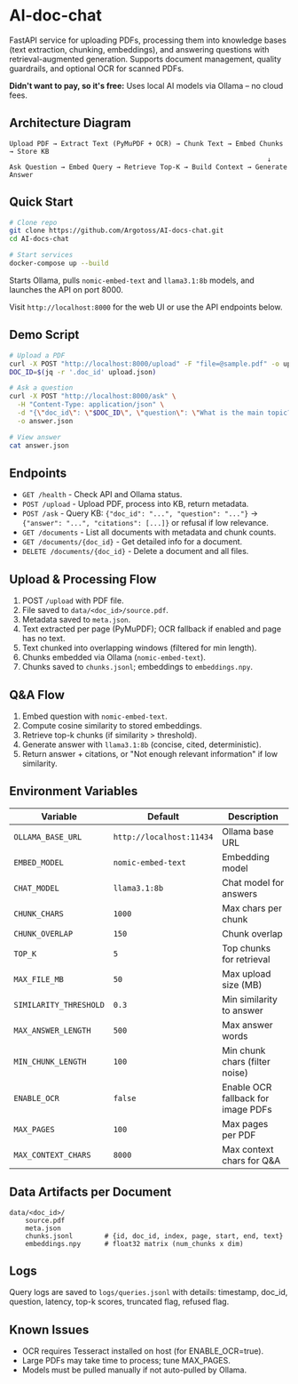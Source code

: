 # AI-doc-chat

FastAPI service for uploading PDFs, processing them into knowledge bases (text extraction, chunking, embeddings), and answering questions with retrieval-augmented generation. Supports document management, quality guardrails, and optional OCR for scanned PDFs.

**Didn't want to pay, so it's free:** Uses local AI models via Ollama – no cloud fees.

## Architecture Diagram

```
Upload PDF → Extract Text (PyMuPDF + OCR) → Chunk Text → Embed Chunks → Store KB
                                                                 ↓
Ask Question → Embed Query → Retrieve Top-K → Build Context → Generate Answer
```

## Quick Start
```bash
# Clone repo
git clone https://github.com/Argotoss/AI-docs-chat.git
cd AI-docs-chat

# Start services
docker-compose up --build
```

Starts Ollama, pulls `nomic-embed-text` and `llama3.1:8b` models, and launches the API on port 8000.

Visit `http://localhost:8000` for the web UI or use the API endpoints below.

## Demo Script
```bash
# Upload a PDF
curl -X POST "http://localhost:8000/upload" -F "file=@sample.pdf" -o upload.json
DOC_ID=$(jq -r '.doc_id' upload.json)

# Ask a question
curl -X POST "http://localhost:8000/ask" \
  -H "Content-Type: application/json" \
  -d "{\"doc_id\": \"$DOC_ID\", \"question\": \"What is the main topic?\"}" \
  -o answer.json

# View answer
cat answer.json
```

## Endpoints
- `GET /health` - Check API and Ollama status.
- `POST /upload` - Upload PDF, process into KB, return metadata.
- `POST /ask` - Query KB: `{"doc_id": "...", "question": "..."}` → `{"answer": "...", "citations": [...]}` or refusal if low relevance.
- `GET /documents` - List all documents with metadata and chunk counts.
- `GET /documents/{doc_id}` - Get detailed info for a document.
- `DELETE /documents/{doc_id}` - Delete a document and all files.

## Upload & Processing Flow
1. POST `/upload` with PDF file.
2. File saved to `data/<doc_id>/source.pdf`.
3. Metadata saved to `meta.json`.
4. Text extracted per page (PyMuPDF); OCR fallback if enabled and page has no text.
5. Text chunked into overlapping windows (filtered for min length).
6. Chunks embedded via Ollama (`nomic-embed-text`).
7. Chunks saved to `chunks.jsonl`; embeddings to `embeddings.npy`.

## Q&A Flow
1. Embed question with `nomic-embed-text`.
2. Compute cosine similarity to stored embeddings.
3. Retrieve top-k chunks (if similarity > threshold).
4. Generate answer with `llama3.1:8b` (concise, cited, deterministic).
5. Return answer + citations, or "Not enough relevant information" if low similarity.

## Environment Variables
| Variable | Default | Description |
|----------|---------|-------------|
| `OLLAMA_BASE_URL` | `http://localhost:11434` | Ollama base URL |
| `EMBED_MODEL` | `nomic-embed-text` | Embedding model |
| `CHAT_MODEL` | `llama3.1:8b` | Chat model for answers |
| `CHUNK_CHARS` | `1000` | Max chars per chunk |
| `CHUNK_OVERLAP` | `150` | Chunk overlap |
| `TOP_K` | `5` | Top chunks for retrieval |
| `MAX_FILE_MB` | `50` | Max upload size (MB) |
| `SIMILARITY_THRESHOLD` | `0.3` | Min similarity to answer |
| `MAX_ANSWER_LENGTH` | `500` | Max answer words |
| `MIN_CHUNK_LENGTH` | `100` | Min chunk chars (filter noise) |
| `ENABLE_OCR` | `false` | Enable OCR fallback for image PDFs |
| `MAX_PAGES` | `100` | Max pages per PDF |
| `MAX_CONTEXT_CHARS` | `8000` | Max context chars for Q&A |

## Data Artifacts per Document
```
data/<doc_id>/
	source.pdf
	meta.json
	chunks.jsonl        # {id, doc_id, index, page, start, end, text}
	embeddings.npy      # float32 matrix (num_chunks x dim)
```

## Logs
Query logs are saved to `logs/queries.jsonl` with details: timestamp, doc_id, question, latency, top-k scores, truncated flag, refused flag.

## Known Issues
- OCR requires Tesseract installed on host (for ENABLE_OCR=true).
- Large PDFs may take time to process; tune MAX_PAGES.
- Models must be pulled manually if not auto-pulled by Ollama.

